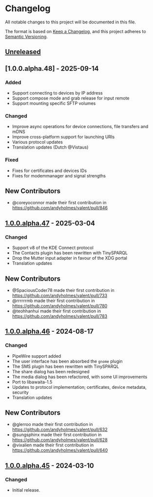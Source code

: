 # Changelog

All notable changes to this project will be documented in this file.

The format is based on [Keep a Changelog](https://keepachangelog.com/en/1.1.0/),
and this project adheres to [Semantic Versioning](https://semver.org/spec/v2.0.0.html).

## [Unreleased]

## [1.0.0.alpha.48] - 2025-09-14

### Added

- Support connecting to devices by IP address
- Support compose mode and grab release for input remote
- Support mounting specific SFTP volumes

### Changed

- Improve async operations for device connections, file transfers and mDNS
- Improve cross-platform support for launching URIs
- Various protocol updates
- Translation updates (Dutch @Vistaus)

### Fixed

- Fixes for certificates and devices IDs
- Fixes for modemmanager and signal strengths

## New Contributors

- @coreyoconnor made their first contribution in https://github.com/andyholmes/valent/pull/846

## [1.0.0.alpha.47] - 2025-03-04

### Changed

- Support v8 of the KDE Connect protocol
- The Contacts plugin has been rewritten with TinySPARQL
- Drop the Mutter input adapter in favour of the XDG portal
- Translation updates

## New Contributors

- @SpaciousCoder78 made their first contribution in https://github.com/andyholmes/valent/pull/733
- @rrrrrrmb made their first contribution in https://github.com/andyholmes/valent/pull/780
- @teohhanhui made their first contribution in https://github.com/andyholmes/valent/pull/783

## [1.0.0.alpha.46] - 2024-08-17

### Changed

- PipeWire support added
- The user interface has been absorbed the `gnome` plugin
- The SMS plugin has been rewritten with TinySPARQL
- The share dialog has been redesigned
- The media dialog has been refactored, with some UI improvements
- Port to libawaita-1.5
- Updates to protocol implementation; certificates, device metadata, security
- Translation updates

## New Contributors

- @glerroo made their first contribution in https://github.com/andyholmes/valent/pull/632
- @sungsphinx made their first contribution in https://github.com/andyholmes/valent/pull/628
- @vixalien made their first contribution in https://github.com/andyholmes/valent/pull/640

## [1.0.0.alpha.45] - 2024-03-10

### Changed

- Initial release.

[unreleased]: https://github.com/andyholmes/valent/compare/v1.0.0.alpha.48...HEAD
[1.0.0.alpha.47]: https://github.com/andyholmes/valent/compare/v1.0.0.alpha.47...v1.0.0.alpha.48
[1.0.0.alpha.47]: https://github.com/andyholmes/valent/compare/v1.0.0.alpha.46...v1.0.0.alpha.47
[1.0.0.alpha.46]: https://github.com/andyholmes/valent/compare/v1.0.0.alpha.45...v1.0.0.alpha.46
[1.0.0.alpha.45]: https://github.com/andyholmes/valent/releases/tag/v1.0.0.alpha.45

